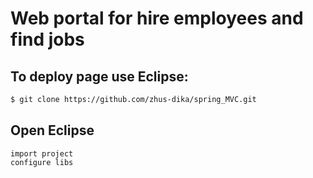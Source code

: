 # Web portal for hire employees and find jobs

##  To deploy page use Eclipse:
```sh
$ git clone https://github.com/zhus-dika/spring_MVC.git
```
## Open Eclipse 
```
import project
configure libs
```
